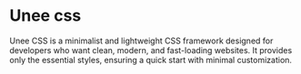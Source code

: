 # Unee css
Unee CSS is a minimalist and lightweight CSS framework designed for developers who want clean, modern, and fast-loading websites. 
It provides only the essential styles, ensuring a quick start with minimal customization. 








